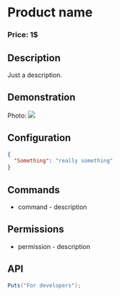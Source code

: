 # Product name
### Price: 1$

## Description
Just a description.

## Demonstration
Photo:
![](https://files.facepunch.com/s/0d009124d9bc.png)

## Configuration
```json
{
  "Something": "really something"
}
```

## Commands
* command - description

## Permissions
* permission - description

## API
```csharp
Puts("For developers");
```
